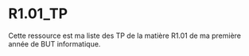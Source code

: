 # R1.01_TP
Cette ressource est ma liste des TP de la matière R1.01 de ma première année de BUT informatique.
